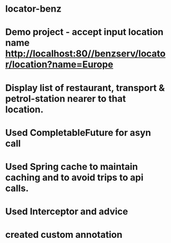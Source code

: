 # locator-benz

# Demo project - accept input location name <http://localhost:80//benzserv/locator/location?name=Europe>
# Display list of restaurant, transport & petrol-station nearer to that location.
# Used CompletableFuture for asyn call
# Used Spring cache to maintain caching and to avoid trips to api calls.
# Used Interceptor and advice
# created custom annotation

